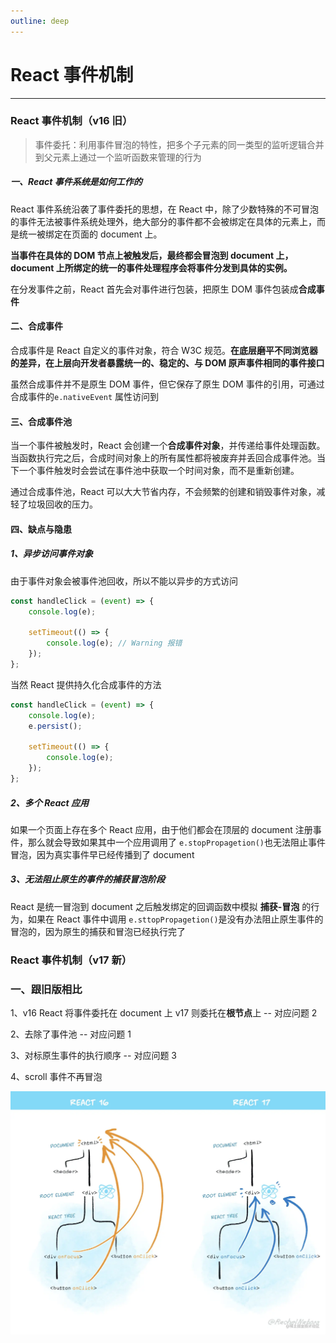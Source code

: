 ```yaml
---
outline: deep
---
```

# React 事件机制
---

### React 事件机制（v16 旧）

> 事件委托：利用事件冒泡的特性，把多个子元素的同一类型的监听逻辑合并到父元素上通过一个监听函数来管理的行为

##### 一、React 事件系统是如何工作的

React 事件系统沿袭了事件委托的思想，在 React 中，除了少数特殊的不可冒泡的事件无法被事件系统处理外，绝大部分的事件都不会被绑定在具体的元素上，而是统一被绑定在页面的 document 上。

**当事件在具体的 DOM 节点上被触发后，最终都会冒泡到 document 上，document 上所绑定的统一的事件处理程序会将事件分发到具体的实例。**

在分发事件之前，React 首先会对事件进行包装，把原生 DOM 事件包装成**合成事件**

#### 二、合成事件

合成事件是 React 自定义的事件对象，符合 W3C 规范。**在底层磨平不同浏览器的差异，在上层向开发者暴露统一的、稳定的、与 DOM 原声事件相同的事件接口**

虽然合成事件并不是原生 DOM 事件，但它保存了原生 DOM 事件的引用，可通过合成事件的`e.nativeEvent` 属性访问到

#### 三、合成事件池

当一个事件被触发时，React 会创建一个**合成事件对象**，并传递给事件处理函数。当函数执行完之后，合成时间对象上的所有属性都将被废弃并丢回合成事件池。当下一个事件触发时会尝试在事件池中获取一个时间对象，而不是重新创建。

通过合成事件池，React 可以大大节省内存，不会频繁的创建和销毁事件对象，减轻了垃圾回收的压力。

#### 四、缺点与隐患

##### 1、异步访问事件对象

由于事件对象会被事件池回收，所以不能以异步的方式访问

```jsx
const handleClick = (event) => {
	console.log(e);

	setTimeout(() => {
		console.log(e); // Warning 报错
	});
};
```

当然 React 提供持久化合成事件的方法

```jsx
const handleClick = (event) => {
	console.log(e);
	e.persist();

	setTimeout(() => {
		console.log(e);
	});
};
```

##### 2、多个 React 应用

如果一个页面上存在多个 React 应用，由于他们都会在顶层的 document 注册事件，那么就会导致如果其中一个应用调用了 `e.stopPropagetion()`也无法阻止事件冒泡，因为真实事件早已经传播到了 document

##### 3、无法阻止原生的事件的捕获冒泡阶段

React 是统一冒泡到 document 之后触发绑定的回调函数中模拟 **捕获-冒泡** 的行为，如果在 React 事件中调用 `e.sttopPropagetion()`是没有办法阻止原生事件的冒泡的，因为原生的捕获和冒泡已经执行完了

### React 事件机制（v17 新）

### 一、跟旧版相比

1、v16 React 将事件委托在 document 上 v17 则委托在**根节点**上 -- 对应问题 2

2、去除了事件池 -- 对应问题 1

3、对标原生事件的执行顺序 -- 对应问题 3

4、scroll 事件不再冒泡

![图片](/blog/Event02.png)